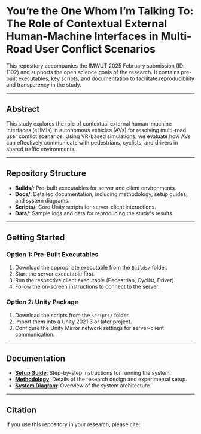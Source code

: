 # You’re the One Whom I’m Talking To: The Role of Contextual External Human-Machine Interfaces in Multi-Road User Conflict Scenarios

This repository accompanies the IMWUT 2025 February submission (ID: 1102) and supports the open science goals of the research. It contains pre-built executables, key scripts, and documentation to facilitate reproducibility and transparency in the study.

---

## Abstract
This study explores the role of contextual external human-machine interfaces (eHMIs) in autonomous vehicles (AVs) for resolving multi-road user conflict scenarios. Using VR-based simulations, we evaluate how AVs can effectively communicate with pedestrians, cyclists, and drivers in shared traffic environments.

---

## Repository Structure
- **Builds/**: Pre-built executables for server and client environments.
- **Docs/**: Detailed documentation, including methodology, setup guides, and system diagrams.
- **Scripts/**: Core Unity scripts for server-client interactions.
- **Data/**: Sample logs and data for reproducing the study's results.

---

## Getting Started

### Option 1: Pre-Built Executables
1. Download the appropriate executable from the `Builds/` folder.
2. Start the server executable first.
3. Run the respective client executable (Pedestrian, Cyclist, Driver).
4. Follow the on-screen instructions to connect to the server.

### Option 2: Unity Package
1. Download the scripts from the `Scripts/` folder.
2. Import them into a Unity 2021.3 or later project.
3. Configure the Unity Mirror network settings for server-client communication.

---

## Documentation
- **[Setup Guide](Docs/SetupGuide.pdf)**: Step-by-step instructions for running the system.
- **[Methodology](Docs/Methodology.pdf)**: Details of the research design and experimental setup.
- **[System Diagram](Docs/SystemDiagram.png)**: Overview of the system architecture.

---

## Citation
If you use this repository in your research, please cite:
